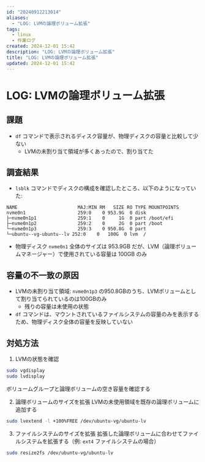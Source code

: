 ```yaml
---
id: "20240912213014"
aliases:
  - "LOG: LVMの論理ボリューム拡張"
tags:
  - linux
  - 作業ログ
created: 2024-12-01 15:42
description: "LOG: LVMの論理ボリューム拡張"
title: "LOG: LVMの論理ボリューム拡張"
updated: 2024-12-01 15:42
---
```


# LOG: LVMの論理ボリューム拡張

## 課題

- `df` コマンドで表示されるディスク容量が、物理ディスクの容量と比較して少ない
    - LVMの未割り当て領域が多くあったので、割り当てた

## 調査結果
- `lsblk` コマンドでディスクの構成を確認したところ、以下のようになっていた:

```
NAME                      MAJ:MIN RM   SIZE RO TYPE MOUNTPOINTS
nvme0n1                   259:0    0 953.9G  0 disk
├─nvme0n1p1               259:1    0     1G  0 part /boot/efi
├─nvme0n1p2               259:2    0     2G  0 part /boot
└─nvme0n1p3               259:3    0 950.8G  0 part
└─ubuntu--vg-ubuntu--lv 252:0    0   100G  0 lvm  /
```

- 物理ディスク `nvme0n1` 全体のサイズは 953.9GB だが、LVM（論理ボリュームマネージャー）で使用されている容量は 100GB のみ

## 容量の不一致の原因

- LVMの未割り当て領域: `nvme0n1p3` の950.8GBのうち、LVMボリュームとして割り当てられているのは100GBのみ
    - 残りの容量は未使用の状態
- `df` コマンドは、マウントされているファイルシステムの容量のみを表示するため、物理ディスク全体の容量を反映していない

## 対処方法

1. LVMの状態を確認

```bash
sudo vgdisplay
sudo lvdisplay
```
ボリュームグループと論理ボリュームの空き容量を確認する

2. 論理ボリュームのサイズを拡張
LVMの未使用領域を既存の論理ボリュームに追加する
```bash
sudo lvextend -l +100%FREE /dev/ubuntu-vg/ubuntu-lv
```

3. ファイルシステムのサイズを拡張
拡張した論理ボリュームに合わせてファイルシステムを拡張する（例: `ext4` ファイルシステムの場合）

```bash
sudo resize2fs /dev/ubuntu-vg/ubuntu-lv
```

